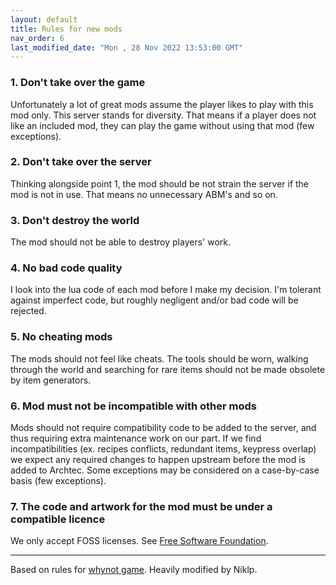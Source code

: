 ```yaml
---
layout: default
title: Rules for new mods
nav_order: 6
last_modified_date: "Mon , 28 Nov 2022 13:53:00 GMT"
---
```


### 1. Don't take over the game

Unfortunately a lot of great mods assume the player likes to play with this mod only. This server stands for diversity. That means if a player does not like an included mod, they can play the game without using that mod (few exceptions).

### 2. Don't take over the server

Thinking alongside point 1, the mod should be not strain the server if the mod is not in use. That means no unnecessary ABM's and so on.

### 3. Don't destroy the world

The mod should not be able to destroy players' work.

### 4. No bad code quality

I look into the lua code of each mod before I make my decision. I'm tolerant against imperfect code, but roughly negligent and/or bad code will be rejected.

### 5. No cheating mods

The mods should not feel like cheats. The tools should be worn, walking through the world and searching for rare items should not be made obsolete by item generators.

### 6. Mod must not be incompatible with other mods

Mods should not require compatibility code to be added to the server, and thus requiring extra maintenance work on our part. If we find incompatibilities (ex. recipes conflicts, redundant items, keypress overlap) we expect any required changes to happen upstream before the mod is added to Archtec. Some exceptions may be considered on a case-by-case basis (few exceptions).

### 7. The code and artwork for the mod must be under a compatible licence

We only accept FOSS licenses. See [Free Software Foundation](https://www.gnu.org/philosophy/free-sw.en.html).

---

Based on rules for [whynot game](https://github.com/minetest-whynot/whynot-game#whynot-rules-for-mods). Heavily modified by Niklp.
